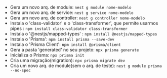 - Gera um novo arq. de module: `nest g module nome-modelo`
- Gera um novo arq. de service: `nest g service nome-modelo`
- Gera um novo arq. de controller: `nest g controller nome-modelo`
- Instala o 'class-validator' e o 'class-transformer', que permite usarmos pipes : `npm install class-validator class-transformer`
- Instala o '@nestjs/mapped-types' : `npm install @nestjs/mapped-types`
- Instala o 'Prisma': `npm install prisma --save-dev`
- Instala o 'Prisma Client': `npm install @prisma/client`
- Gera a pasta 'generated' no seu projeto: `npx prisma generate`
- Inicializa o Prisma: `npx prisma init`
- Cria uma migração(migration): `npx prisma migrate dev`
- Cria um novo arq. de module(sem o arq. de teste): `nest g module prisma --no-spec`
